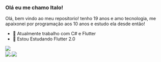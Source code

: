 ### Olá eu me chamo Italo!

Olá, bem vindo ao meu repositorio! tenho 19 anos e amo tecnologia, me apaixonei por programação aos 10 anos e estudo ela desde então!

- 🔭 Atualmente trabalho com C# e Flutter
- 🌱 Estou Estudando Flutter 2.0
<div>
<a href="https://github.com/DIMAAGR">
  <img align="center" src="https://github-readme-stats.vercel.app/api/pin/?username=DIMAAGR&show_icons=true&theme=gradient" />
</a>
  </div>
<a href="https://github.com/anuraghazra/github-readme-stats">
  <img align="center" src="https://github-readme-stats.vercel.app/api/pin/?username=anuraghazra&repo=github-readme-stats" />
</a>
<a href="https://github.com/anuraghazra/convoychat">
  <img align="center" src="https://github-readme-stats.vercel.app/api/pin/?username=anuraghazra&repo=convoychat" />
</a>
